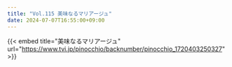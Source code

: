 ```yaml
---
title: "Vol.115 美味なるマリアージュ"
date: 2024-07-07T16:55:00+09:00
---
```


{{< embed title="美味なるマリアージュ" url="https://www.tvi.jp/pinocchio/backnumber/pinocchio_1720403250327" >}}
